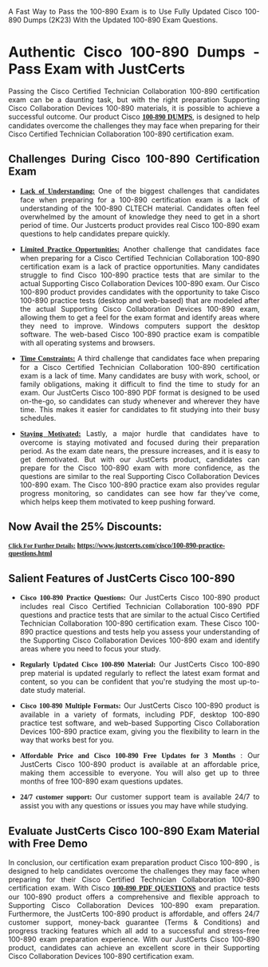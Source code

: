 <p dir="auto" style="text-align: justify;">A Fast Way to Pass the 100-890 Exam is to Use Fully Updated Cisco 100-890 Dumps (2K23) With the Updated 100-890 Exam Questions.</p>

<h1 style="text-align: justify;"><strong>Authentic Cisco 100-890 Dumps - Pass Exam with JustCerts</strong></h1>

<p style="text-align: justify;">Passing the Cisco Certified Technician Collaboration 100-890 certification exam can be a daunting task, but with the right preparation Supporting Cisco Collaboration Devices 100-890 materials, it is possible to achieve a successful outcome. Our product Cisco <strong><a href="https://www.justcerts.com/cisco/100-890-practice-questions.html"><span style="font-family:Georgia,serif;"><u>100-890 DUMPS</u></span></a></strong>, is designed to help candidates overcome the challenges they may face when preparing for their Cisco Certified Technician Collaboration 100-890 certification exam.</p>

<h2 style="text-align: justify;"><strong>Challenges During Cisco 100-890 Certification Exam</strong></h2>

<ul>
	<li style="text-align: justify;"><u><span style="font-family:Georgia,serif;"><strong>Lack of Understanding:</strong></span></u> One of the biggest challenges that candidates face when preparing for a 100-890 certification exam is a lack of understanding of the 100-890 CLTECH material. Candidates often feel overwhelmed by the amount of knowledge they need to get in a short period of time. Our Justcerts product provides real Cisco 100-890 exam questions to help candidates prepare quickly.</li>
</ul>

<ul>
	<li style="text-align: justify;"><u><span style="font-family:Georgia,serif;"><strong>Limited Practice Opportunities:</strong></span></u> Another challenge that candidates face when preparing for a Cisco Certified Technician Collaboration 100-890 certification exam is a lack of practice opportunities. Many candidates struggle to find Cisco 100-890 practice tests that are similar to the actual Supporting Cisco Collaboration Devices 100-890 exam. Our Cisco 100-890 product provides candidates with the opportunity to take Cisco 100-890 practice tests (desktop and web-based) that are modeled after the actual Supporting Cisco Collaboration Devices 100-890 exam, allowing them to get a feel for the exam format and identify areas where they need to improve. Windows computers support the desktop software. The web-based Cisco 100-890 practice exam is compatible with all operating systems and browsers.</li>
</ul>

<ul>
	<li style="text-align: justify;"><u><span style="font-family:Georgia,serif;"><strong>Time Constraints:</strong></span></u> A third challenge that candidates face when preparing for a Cisco Certified Technician Collaboration 100-890 certification exam is a lack of time. Many candidates are busy with work, school, or family obligations, making it difficult to find the time to study for an exam. Our JustCerts Cisco 100-890 PDF format is designed to be used on-the-go, so candidates can study whenever and wherever they have time. This makes it easier for candidates to fit studying into their busy schedules.</li>
</ul>

<ul>
	<li style="text-align: justify;"><u><span style="font-family:Georgia,serif;"><strong>Staying Motivated:</strong></span></u> Lastly, a major hurdle that candidates have to overcome is staying motivated and focused during their preparation period. As the exam date nears, the pressure increases, and it is easy to get demotivated. But with our JustCerts product, candidates can prepare for the Cisco 100-890 exam with more confidence, as the questions are similar to the real Supporting Cisco Collaboration Devices 100-890 exam. The Cisco 100-890 practice exam also provides regular progress monitoring, so candidates can see how far they've come, which helps keep them motivated to keep pushing forward.</li>
</ul>

<h2 style="text-align: justify;"><strong>Now Avail the 25% Discounts:</strong></h2>

<p><span style="font-size:12px;"><u><span style="font-family:Georgia,serif;"><strong>Click For Further Details:</strong></span></u></span><span style="font-size:14px;"><span style="font-family:Georgia,serif;"><strong> <a href="https://www.justcerts.com/cisco/100-890-practice-questions.html">https://www.justcerts.com/cisco/100-890-practice-questions.html</a></strong></span></span></p>

<h2 style="text-align: justify;"><strong>Salient Features of JustCerts Cisco 100-890</strong></h2>

<ul>
	<li style="text-align: justify;"><span style="font-family:Georgia,serif;"><strong>Cisco 100-890 Practice Questions:</strong></span> Our JustCerts Cisco 100-890 product includes real Cisco Certified Technician Collaboration 100-890 PDF questions and practice tests that are similar to the actual Cisco Certified Technician Collaboration 100-890 certification exam. These Cisco 100-890 practice questions and tests help you assess your understanding of the Supporting Cisco Collaboration Devices 100-890 exam and identify areas where you need to focus your study.</li>
</ul>

<ul>
	<li style="text-align: justify;"><span style="font-family:Georgia,serif;"><strong>Regularly Updated Cisco 100-890 Material:</strong></span> Our JustCerts Cisco 100-890 prep material is updated regularly to reflect the latest exam format and content, so you can be confident that you're studying the most up-to-date study material.</li>
</ul>

<ul>
	<li style="text-align: justify;"><span style="font-family:Georgia,serif;"><strong>Cisco 100-890 Multiple Formats:</strong></span> Our JustCerts Cisco 100-890 product is available in a variety of formats, including PDF, desktop 100-890 practice test software, and web-based Supporting Cisco Collaboration Devices 100-890 practice exam, giving you the flexibility to learn in the way that works best for you.</li>
</ul>

<ul>
	<li style="text-align: justify;"><span style="font-family:Georgia,serif;"><strong>Affordable Price and Cisco 100-890 Free Updates for 3 Months</strong></span> : Our JustCerts Cisco 100-890 product is available at an affordable price, making them accessible to everyone. You will also get up to three months of free 100-890 exam questions updates.</li>
</ul>

<ul>
	<li style="text-align: justify;"><span style="font-family:Georgia,serif;"><strong>24/7 customer support:</strong></span> Our customer support team is available 24/7 to assist you with any questions or issues you may have while studying.</li>
</ul>

<h2 style="text-align: justify;"><strong>Evaluate JustCerts Cisco 100-890 Exam Material with Free Demo</strong></h2>

<p style="text-align: justify;">In conclusion, our certification exam preparation product Cisco 100-890 , is designed to help candidates overcome the challenges they may face when preparing for their Cisco Certified Technician Collaboration 100-890 certification exam. With Cisco <a href="https://www.justcerts.com/cisco/100-890-practice-questions.html"><u><strong><span style="font-family:Georgia,serif;">100-890 PDF QUESTIONS</span></strong></u></a> and practice tests our 100-890 product offers a comprehensive and flexible approach to Supporting Cisco Collaboration Devices 100-890 exam preparation. Furthermore, the JustCerts 100-890 product is affordable, and offers 24/7 customer support, money-back guarantee (Terms & Conditions) and progress tracking features which all add to a successful and stress-free 100-890 exam preparation experience. With our JustCerts Cisco 100-890 product, candidates can achieve an excellent score in their Supporting Cisco Collaboration Devices 100-890 certification exam.</p>
